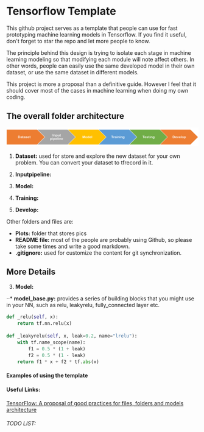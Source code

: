 # Tensorflow Template
This github project serves as a template that people can
use for fast prototyping machine learning models in
Tensorflow. If you find it useful, don't forget to star
the repo and let more people to know.

The principle behind this design is trying to isolate each
stage in machine learning modeling so that modifying
each module will note affect others. In other words, people
can easily use the same developed model in their own dataset,
or use the same dataset in different models.

This project is more a proposal than a definitive guide.
However I feel that it should cover most of the cases in 
machine learning when doing my own coding.

## The overall folder architecture
![WHole process for machine learning](/Plots/Overflow.png)

1. __Dataset:__ used for store and explore the new dataset for your own problem.
You can convert your dataset to tfrecord in it.

2. __Inputpipeline:__

3. __Model:__

4. __Training:__

5. __Develop:__

Other folders and files are:
* __Plots:__ folder that stores pics
* __README file:__ most of the people are probably using Github, 
so please take some times and write a good markdown.
* __.gitignore:__ used for customize the content for git synchronization.

## More Details
3. __Model:__

⋅⋅* __model_base.py:__ provides a series of building blocks that you might
use in your NN, such as relu, leakyrelu, fully_connected layer etc. 
```python
def _relu(self, x):
    return tf.nn.relu(x)

def _leakyrelu(self, x, leak=0.2, name="lrelu"):
    with tf.name_scope(name):
        f1 = 0.5 * (1 + leak)
        f2 = 0.5 * (1 - leak)
    return f1 * x + f2 * tf.abs(x)
```

#### Examples of using the template


#### Useful Links:
[TensorFlow: A proposal of good practices for files, folders and models architecture](
https://blog.metaflow.fr/tensorflow-a-proposal-of-good-practices-for-files-folders-and-models-architecture-f23171501ae3
)
###### TODO LIST:
 